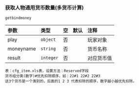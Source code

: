 ### 获取人物通用货币数量(多货币计算)
`getbindmoney`

| 参数      | 类型      | 空   | 默认 | 注释       |
| :-------- | :-------- | :--- | :--- | :--------- |
| play      | `object`  | 否   |      | 玩家对象   |
| moneyname | `string`  | 否   |      | 货币名称   |
| result    | `integer` | 否   |      | 对应货币值 |

```
表：cfg_item.xls表，设置方法：Reserved字段 
货币组分类(数字)#优先扣除顺序，如：22#1 22#2 22#3
这3个货币是一个类别的，后面的1 2 3 代表扣除的顺序，数字越小越优先扣除。
```

